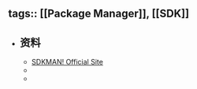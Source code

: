 tags:: [[Package Manager]], [[SDK]]
---

- ## 资料
	- [SDKMAN! Official Site](https://sdkman.io/)
	-
	-